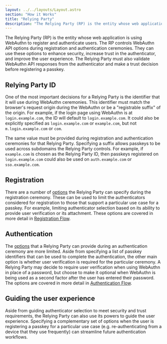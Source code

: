 ```yaml
---
layout: ../../layouts/Layout.astro
section: "How it Works"
title: "Relying Party"
description: "The Relying Party (RP) is the entity whose web application is using WebAuthn to register and authenticate users. Discover how relying parties interact with WebAuthn, how they verify the user's identity, and how they protect user privacy and security."
---
```


The Relying Party (RP) is the entity whose web application is using WebAuthn to register and authenticate users. The RP controls WebAuthn API options during registration and authentication ceremonies. They can use these options to enhance security, increase trust in the authenticator, and improve the user experience. The Relying Party must also validate WebAuthn API responses from the authenticator and make a trust decision before registering a passkey.

## Relying Party ID
One of the most important decisions for a Relying Party is the identifier that it will use during WebAuthn ceremonies. This identifier must match the browser's request origin during the WebAuthn or be a "registrable suffix" of the origin. For example, if the login page using WebAuthn is at `login.example.com`, the ID will default to `login.example.com`. It could also be explicitly specified as `login.example.com` or `example.com`, but not `m.login.example.com` or `com`.

The same value must be provided during registration and authentication ceremonies for that Relying Party. Specifying a suffix allows passkeys to be used across subdomains the Relying Party controls. For example, if `example.com` is chosen as the Relying Party ID, then passkeys registered on `login.example.com` could also be used on `auth.example.com` or `sso.example.com`.

## Registration
There are a number of [options](https://www.w3.org/TR/webauthn-2/#dictdef-publickeycredentialcreationoptions) the Relying Party can specify during the registration ceremony. These can be used to limit the authenticators considered for registration to those that support a particular use case for a passkey. For example, limiting authenticator selection based on its ability to provide user verification or its attachment. These options are covered in more detail in [Registration Flow](/how-it-works/registration).

## Authentication
The [options](https://www.w3.org/TR/webauthn-2/#dictdef-publickeycredentialrequestoptions) that a Relying Party can provide during an authentication ceremony are more limited. Aside from specifying a list of passkey identifiers that can be used to complete the authentication, the other main option is whether user verification is required for the particular ceremony. A Relying Party may decide to require user verification when using WebAuthn in place of a password, but choose to make it optional when WebAuthn is being used as a second factor after the user has entered their password. The options are covered in more detail in [Authentication Flow](https://www.w3.org/TR/webauthn-2/#dictdef-publickeycredentialrequestoptions).

## Guiding the user experience
Aside from guiding authenticator selection to meet security and trust requirements, the Relying Party can also use its powers to guide the user experience. Specifying a complementary set of options when the user is registering a passkey for a particular use case (e.g. re-authenticating from a device that they use frequently) can streamline future authentication workflows.